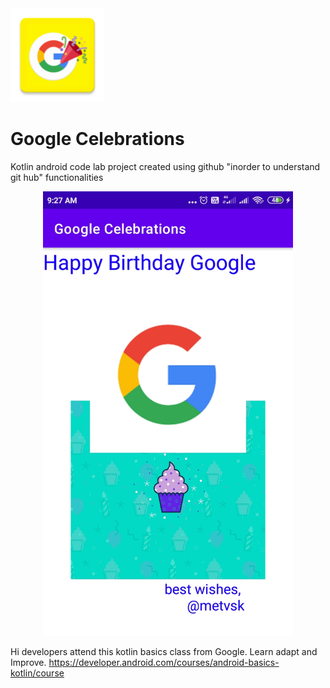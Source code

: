 <div align="left">
    <img src="app/src/main/res/mipmap-xxhdpi/ic_launcher.png" width="150px"</img>
</div>

# Google Celebrations

Kotlin android code lab project created using github "inorder to understand git hub" functionalities



<div align="center">
    <img src="/screenshots/shot1.jpg" width="400px"</img>
</div>


Hi developers attend this kotlin basics class from Google.
Learn adapt and Improve.
https://developer.android.com/courses/android-basics-kotlin/course
